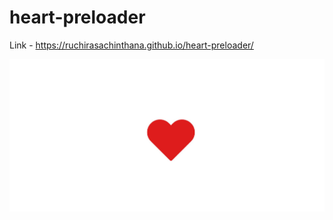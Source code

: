 # heart-preloader
 
 Link - https://ruchirasachinthana.github.io/heart-preloader/

![Screenshot](https://raw.githubusercontent.com/RuchiraSachinthana/heart-preloader/main/img/Capture.JPG)
